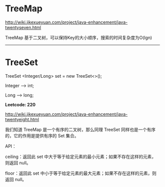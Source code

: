 # TreeMap

http://wiki.jikexueyuan.com/project/java-enhancement/java-twentyseven.html

TreeMap 基于二叉树，可以保持Key的大小顺序，搜索的时间复杂度为O(lgn)

_____________________________________________________________

# TreeSet

TreeSet <Integer/Long> set = new TreeSet<>();

Integer --> int;

Long --> long;

**Leetcode: 220**

http://wiki.jikexueyuan.com/project/java-enhancement/java-twentyeight.html

我们知道 TreeMap 是一个有序的二叉树，那么同理 TreeSet 同样也是一个有序的，它的作用是提供有序的 Set 集合。


API：

ceiling：返回此 set 中大于等于给定元素的最小元素；如果不存在这样的元素，则返回 null。

floor：返回此 set 中小于等于给定元素的最大元素；如果不存在这样的元素，则返回 null。
